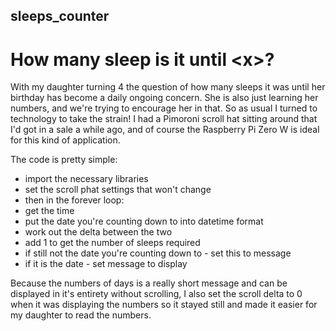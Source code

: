 ## sleeps_counter
# How many sleep is it until &lt;x>?

With my daughter turning 4 the question of how many sleeps it was until her birthday has become a daily ongoing concern.  She is also just learning her numbers, and we're trying to encourage her in that.  So as usual I turned to technology to take the strain!  I had a Pimoroni scroll hat sitting around that I'd got in a sale a while ago, and of course the Raspberry Pi Zero W is ideal for this kind of application.

The code is pretty simple:

* import the necessary libraries
* set the scroll phat settings that won't change
* then in the forever loop:
* get the time
* put the date you're counting down to into datetime format 
* work out the delta between the two
* add 1 to get the number of sleeps required
* if still not the date you're counting down to - set this to message 
* if it is the date - set message to display

Because the numbers of days is a really short message and can be displayed in it's entirety without scrolling, I also set the scroll delta to 0 when it was displaying the numbers so it stayed still and made it easier for my daughter to read the numbers.
